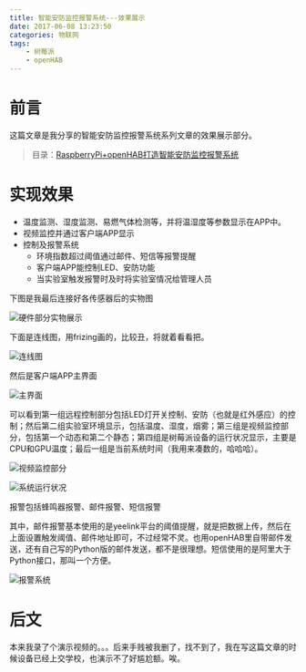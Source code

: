 ```yaml
---
title: 智能安防监控报警系统---效果展示
date: 2017-06-08 13:23:50
categories: 物联网
tags:
	- 树莓派
	- openHAB
---
```


# 前言

这篇文章是我分享的智能安防监控报警系统系列文章的效果展示部分。

> 目录：[RaspberryPi+openHAB打造智能安防监控报警系统](http://binlv.top/2017/06/10/20170610-RaspberryPi+OpenHab%E6%89%93%E9%80%A0%E6%99%BA%E8%83%BD%E5%AE%89%E9%98%B2%E7%9B%91%E6%8E%A7%E6%8A%A5%E8%AD%A6%E7%B3%BB%E7%BB%9F/)

<!--more-->

# 实现效果

- 温度监测、湿度监测、易燃气体检测等，并将温湿度等参数显示在APP中。
- 视频监控并通过客户端APP显示
- 控制及报警系统
  - 环境指数超过阈值通过邮件、短信等报警提醒
  - 客户端APP能控制LED、安防功能
  - 当实验室触发报警时及时将实验室情况给管理人员

下图是我最后连接好各传感器后的实物图

![硬件部分实物展示](http://olvboulzy.bkt.clouddn.com/Raspberry_full.jpg?watermark/2/text/aHR0cDovL2Jpbmx2LnRvcA==/font/YXJpYWw=/fontsize/260/fill/I0VGRUZFRg==/dissolve/100/gravity/South/dx/10/dy/10)

下面是连线图，用frizing画的，比较丑，将就着看看把。

![连线图](http://olvboulzy.bkt.clouddn.com/raspberry_lianxian.png?watermark/2/text/aHR0cDovL2Jpbmx2LnRvcA==/font/YXJpYWw=/fontsize/260/fill/I0VGRUZFRg==/dissolve/100/gravity/South/dx/10/dy/10)

然后是客户端APP主界面

![主界面](http://olvboulzy.bkt.clouddn.com/OpenHab_running.png?watermark/2/text/aHR0cDovL2Jpbmx2LnRvcA==/font/YXJpYWw=/fontsize/260/fill/I0VGRUZFRg==/dissolve/100/gravity/South/dx/10/dy/10)

可以看到第一组远程控制部分包括LED灯开关控制、安防（也就是红外感应）的控制；然后第二组实验室环境显示，包括温度、湿度，烟雾；第三组是视频监控部分，包括第一个动态和第二个静态；第四组是树莓派设备的运行状况显示，主要是CPU和GPU温度；最后一组是当前系统时间（我用来凑数的，哈哈哈）。

![视频监控部分](http://olvboulzy.bkt.clouddn.com/Camera.png?watermark/2/text/aHR0cDovL2Jpbmx2LnRvcA==/font/YXJpYWw=/fontsize/260/fill/I0VGRUZFRg==/dissolve/100/gravity/South/dx/10/dy/10)

![系统运行状况](http://olvboulzy.bkt.clouddn.com/temperature.png)

报警包括蜂鸣器报警、邮件报警、短信报警

其中，邮件报警基本使用的是yeelink平台的阈值提醒，就是把数据上传，然后在上面设置触发阈值、邮件地址即可，不过经常不灵。也用openHAB里自带邮件发送，还有自己写的Python版的邮件发送，都不是很理想。短信使用的是阿里大于Python接口，那叫一个方便。

![报警系统](http://olvboulzy.bkt.clouddn.com/warning.png?watermark/2/text/aHR0cDovL2Jpbmx2LnRvcA==/font/YXJpYWw=/fontsize/260/fill/I0VGRUZFRg==/dissolve/100/gravity/South/dx/10/dy/10)

# 后文

本来我录了个演示视频的。。。后来手贱被我删了，找不到了，我在写这篇文章的时候设备已经上交学校，也演示不了好尴尬额。唉。